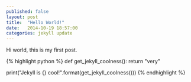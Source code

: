 ```yaml
---
published: false
layout: post
title:  "Hello World!"
date:   2014-10-19 18:57:00
categories: jekyll update
---
```


Hi world, this is my first post.

{% highlight python %}
def get_jekyll_coolness():
    return "very"

print("Jekyll is {} cool!".format(get_jekyll_coolness()))
{% endhighlight %}
